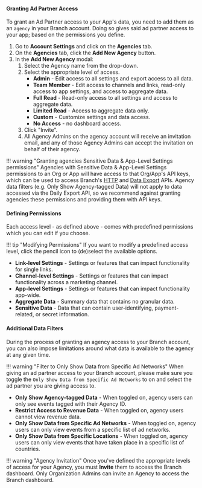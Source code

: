 #### Granting Ad Partner Access

To grant an Ad Partner access to your App's data, you need to add them as an `agency` in your Branch account.  Doing so gives said ad partner access to your app; based on the permissions you define.

1. Go to **Account Settings** and click on the **Agencies** tab.
1. On the **Agencies** tab, click the **Add New Agency** button.
1. In the **Add New Agency** modal:
	1. Select the Agency name from the drop-down.
	1. Select the appropriate level of access.
		- **Admin** - Edit access to all settings and export access to all data.
		- **Team Member** - Edit access to channels and links, read-only access to app settings, and access to aggregate data.
		- **Full Read** - Read-only access to all settings and access to aggregate data.
		- **Limited Read**  - Access to aggregate data only.
		- **Custom** - Customize settings and data access.
		- **No Access** - no dashboard access.
	1. Click "Invite".
	1. All Agency Admins on the agency account will receive an invitation email, and any of those Agency Admins can accept the invitation on behalf of their agency.

!!! warning "Granting agencies Sensitive Data & App-Level Settings permissions"
	Agencies with Sensitive Data & App-Level Settings permissions to an Org or App will have access to that Org/App's API keys, which can be used to access Branch's [HTTP](https://docs.branch.io/apps/deep-linking-api/) and [Data Export](https://docs.branch.io/exports/api-v3/#__search) APIs. Agency data filters (e.g. Only Show Agency-tagged Data) will not apply to data accessed via the Daily Export API, so we recommend against granting agencies these permissions and providing them with API keys.

#### Defining Permissions

Each access level - as defined above - comes with predefined permissions which you can edit if you choose.

!!! tip "Modifying Permissions"
	If you want to modify a predefined access level, click the pencil icon to (de)select the available options.

- **Link-level Settings** - Settings or features that can impact functionality for single links.
- **Channel-level Settings** - Settings or features that can impact functionality across a marketing channel.
- **App-level Settings** - Settings or features that can impact functionality app-wide.
- **Aggregate Data** - Summary data that contains no granular data.
- **Sensitive Data** - Data that can contain user-identifying, payment-related, or secret information.

#### Additional Data Filters

During the process of granting an agency access to your Branch account, you can also impose limitations around what data is available to the agency at any given time.

!!! warning "Filter to Only Show Data from Specific Ad Networks"
  	When giving an ad partner access to your Branch account, please make sure you toggle the `Only Show Data from Specific Ad Networks` to on and select the ad partner you are giving access to.

- **Only Show Agency-tagged Data** - When toggled on, agency users can only see events tagged with their Agency ID.
- **Restrict Access to Revenue Data** - When toggled on, agency users cannot view revenue data.
- **Only Show Data from Specific Ad Networks** - When toggled on, agency users can only view events from a specific list of ad networks.
- **Only Show Data from Specific Locations** - When toggled on, agency users can only view events that have taken place in a specific list of countries.

!!! warning "Agency Invitation"
	Once you've defined the appropriate levels of access for your Agency, you must **Invite** them to access the Branch dashboard. Only Organization Admins can invite an Agency to access the Branch dashboard.
